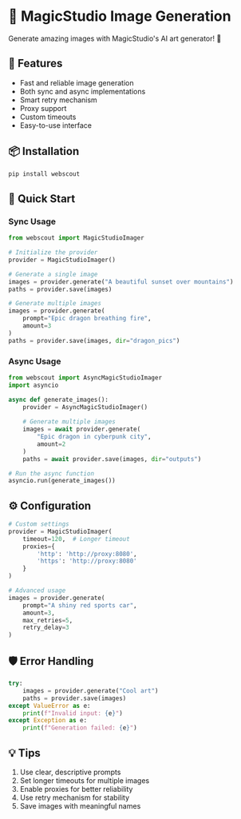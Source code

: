 # 🎨 MagicStudio Image Generation

Generate amazing images with MagicStudio's AI art generator! 🚀

## 🌟 Features

- Fast and reliable image generation
- Both sync and async implementations
- Smart retry mechanism
- Proxy support
- Custom timeouts
- Easy-to-use interface

## 📦 Installation

```bash
pip install webscout
```

## 🚀 Quick Start

### Sync Usage

```python
from webscout import MagicStudioImager

# Initialize the provider
provider = MagicStudioImager()

# Generate a single image
images = provider.generate("A beautiful sunset over mountains")
paths = provider.save(images)

# Generate multiple images
images = provider.generate(
    prompt="Epic dragon breathing fire",
    amount=3
)
paths = provider.save(images, dir="dragon_pics")
```

### Async Usage

```python
from webscout import AsyncMagicStudioImager
import asyncio

async def generate_images():
    provider = AsyncMagicStudioImager()
    
    # Generate multiple images
    images = await provider.generate(
        "Epic dragon in cyberpunk city",
        amount=2
    )
    paths = await provider.save(images, dir="outputs")

# Run the async function
asyncio.run(generate_images())
```

## ⚙️ Configuration

```python
# Custom settings
provider = MagicStudioImager(
    timeout=120,  # Longer timeout
    proxies={
        'http': 'http://proxy:8080',
        'https': 'http://proxy:8080'
    }
)

# Advanced usage
images = provider.generate(
    prompt="A shiny red sports car",
    amount=3,
    max_retries=5,
    retry_delay=3
)
```

## 🛡️ Error Handling

```python
try:
    images = provider.generate("Cool art")
    paths = provider.save(images)
except ValueError as e:
    print(f"Invalid input: {e}")
except Exception as e:
    print(f"Generation failed: {e}")
```

## 💡 Tips

1. Use clear, descriptive prompts
2. Set longer timeouts for multiple images
3. Enable proxies for better reliability
4. Use retry mechanism for stability
5. Save images with meaningful names
